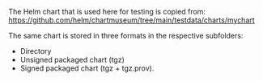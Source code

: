 The Helm chart that is used here for testing is copied from:
https://github.com/helm/chartmuseum/tree/main/testdata/charts/mychart

The same chart is stored in three formats in the respective subfolders:
* Directory
* Unsigned packaged chart (tgz)
* Signed packaged chart (tgz + tgz.prov).